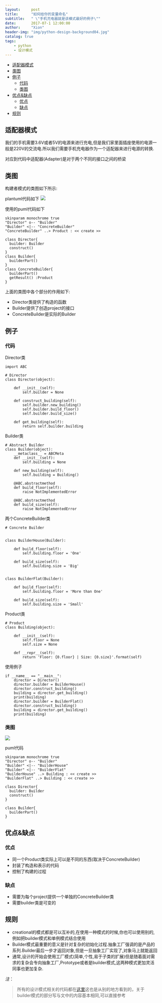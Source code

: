 ```yaml
---
layout:     post
title:      "如何给你的变量命名"
subtitle:   " \"手机充电器就是该模式最好的例子\""
date:       2017-07-1 12:00:00
author:     "Xion"
header-img: "img/python-design-background04.jpg"
catalog: true
tags:
    - python
    - 设计模式
---
```





<!-- toc orderedList:0 -->

- [适配器模式](#适配器模式)
- [类图](#类图)
- [例子](#例子)
	- [代码](#代码)
	- [类图](#类图-1)
- [优点&缺点](#优点缺点)
	- [优点](#优点)
	- [缺点](#缺点)
- [规则](#规则)

<!-- tocstop -->







## 适配器模式

我们的手机需要3.6V或者5V的电源来进行充电,但是我们家里面插座使用的电源一般是220V的交流电.所以我们需要手机充电器作为一个适配器来进行电源的转换.

对应到代码中适配器(Adapter)是对于两个不同的接口之间的桥梁

## 类图

构建者模式的类图如下所示:

plantuml代码如下
![](/img/builder_pattern.png)

使用的puml代码如下
```
skinparam monochrome true
"Director" o-- "Builder"
"Builder" <|-- "ConcreteBuilder"
"ConcreteBuilder" ..> Product : << create >>

class Director{
  builder: Builder
  construct()
}
class Builder{
  builderPart()
}
class ConcreteBuilder{
  builderPart()
  getResult() :Product
}
```
上面的类图中各个部分的作用如下:
- Director类提供了构造的函数
- Builder提供了创造project的接口
- ConcreteBuilder是实际的Builder

## 例子

### 代码

Director类

```
import ABC

# Director
class Director(object):

    def __init__(self):
        self.builder = None

    def construct_building(self):
        self.builder.new_building()
        self.builder.build_floor()
        self.builder.build_size()

    def get_building(self):
        return self.builder.building
```

Builder类
```
# Abstract Builder
class Builder(object):
    __metaclass__ = ABCMeta
    def __init__(self):
        self.building = None

    def new_building(self):
        self.building = Building()

    @ABC.abstractmethod
    def build_floor(self):
        raise NotImplementedError

    @ABC.abstractmethod
    def build_size(self):
        raise NotImplementedError
```

两个ConcreteBuilder类
```
# Concrete Builder


class BuilderHouse(Builder):

    def build_floor(self):
        self.building.floor = 'One'

    def build_size(self):
        self.building.size = 'Big'


class BuilderFlat(Builder):

    def build_floor(self):
        self.building.floor = 'More than One'

    def build_size(self):
        self.building.size = 'Small'
```

Product类
```
# Product
class Building(object):

    def __init__(self):
        self.floor = None
        self.size = None

    def __repr__(self):
        return 'Floor: {0.floor} | Size: {0.size}'.format(self)
```

使用例子
```
if __name__ == "__main__":
    director = Director()
    director.builder = BuilderHouse()
    director.construct_building()
    building = director.get_building()
    print(building)
    director.builder = BuilderFlat()
    director.construct_building()
    building = director.get_building()
    print(building)
```

### 类图
![](\img\python-design-builder-pattern-example.png)

puml代码
```
skinparam monochrome true
"Director" o-- "Builder"
"Builder" <|-- "BuilderHouse"
"Builder" <|-- "BuilderFlat"
"BuilderHouse" ..> Building : << create >>
"BuilderFlat" ..> Building : << create >>

class Director{
  builder: Builder
  construct()
}

class Builder{
  builderPart()
}

```
## 优点&缺点

### 优点

- 同一个Product类实际上可以是不同的东西(取决于ConcreteBuilder)
- 封装了构造和表示的代码
- 控制了构建的过程

### 缺点

- 需要为每个project提供一个单独的ConcreteBuilder类
- 需要builder类是可变的

## 规则

- creational的模式都是可以互补的,在使用一种模式的时候,你也可以使用别的,例如把builder模式和单例模式结合使用
- Builder模式最重要的意义是针对复杂的初始化过程.抽象工厂强调的是产品的系列.Builder最后一步才返回对象,但是一旦抽象工厂实现了,对象马上就能返回
- 通常,设计的开始会使用工厂模式(简单,个性,易于子类的扩展)但是随着面对需求的复杂会专向抽象工厂,Prototype或者是builder模式,这两种模式更加灵活同事也更加复杂.


*注*：
>所有的设计模式相关的代码都在[这里](https://github.com/xionchen/python-patterns)这也是从别的地方看到的，关于builder模式的部分写与文中的内容基本相同,可以直接参考
